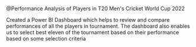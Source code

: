 @Performance Analysis of Players in T20 Men's Cricket World Cup 2022

Created a Power BI Dashboard which helps to review and compare performances of all the players in tournament. The dashboard also enables us to select best eleven of the tournament based on their performance based on some selection criteria

